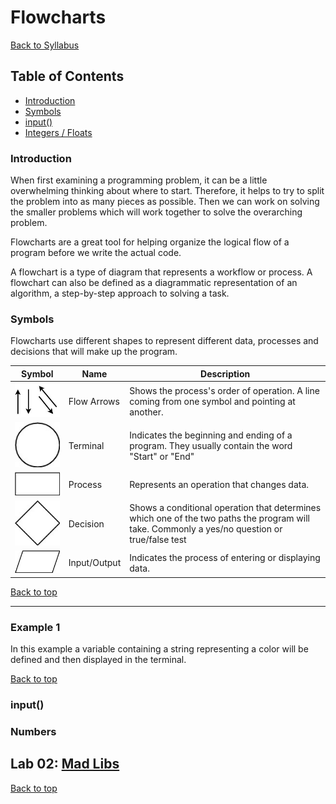 # <a id="top"></a>Flowcharts

[Back to Syllabus](../README.md)

## Table of Contents

- [Introduction](#intro)
- [Symbols](#symbols)
- [input()](#input)
- [Integers / Floats](#numbers)

### <a id="intro"></a>Introduction

When first examining a programming problem, it can be a little overwhelming thinking about where to start. Therefore, it helps to try to split the problem into as many pieces as possible. Then we can work on solving the smaller problems which will work together to solve the overarching problem.

Flowcharts are a great tool for helping organize the logical flow of a program before we write the actual code.

A flowchart is a type of diagram that represents a workflow or process. A flowchart can also be defined as a diagrammatic representation of an algorithm, a step-by-step approach to solving a task.

### <a id="symbols"></a>Symbols

Flowcharts use different shapes to represent different data, processes and decisions that will make up the program.

| Symbol                                               | Name         | Description                                                                                                                                   |
| ---------------------------------------------------- | ------------ | --------------------------------------------------------------------------------------------------------------------------------------------- |
| ![Flowlines](./flowchart_images/flowArrows.jpg)      | Flow Arrows  | Shows the process's order of operation. A line coming from one symbol and pointing at another.                                                |
| ![Termination](./flowchart_images/circle.jpg)        | Terminal     | Indicates the beginning and ending of a program. They usually contain the word "Start" or "End"                                               |
| ![Process](./flowchart_images/rectangle.jpg)         | Process      | Represents an operation that changes data.                                                                                                    |
| ![Decision](./flowchart_images/diamond.jpg)          | Decision     | Shows a conditional operation that determines which one of the two paths the program will take. Commonly a yes/no question or true/false test |
| ![InputOutput](./flowchart_images/parallelogram.jpg) | Input/Output | Indicates the process of entering or displaying data.                                                                                         |

[Back to top](#top)

---

### <a id="example1"></a>Example 1

In this example a variable containing a string representing a color will be defined and then displayed in the terminal.

[Back to top](#top)

### <a id="input"></a>input()

### <a id="numbers"></a>Numbers

## <a id="lab"></a>Lab 02: [Mad Libs](https://github.com/PdxCodeGuild/Programming101/blob/master/labs/madlibs.md)

[Back to top](#top)
